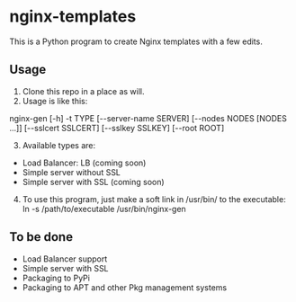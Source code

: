 # nginx-templates
This is a Python program to create Nginx templates with a few edits.

## Usage
1. Clone this repo in a place as will.
2. Usage is like this:

nginx-gen [-h] -t TYPE [--server-name SERVER]
                 [--nodes NODES [NODES ...]] [--sslcert SSLCERT]
                 [--sslkey SSLKEY] [--root ROOT]

3. Available types are:
- Load Balancer: LB (coming soon)
- Simple server without SSL
- Simple server with SSL (coming soon)

4. To use this program, just make a soft link in /usr/bin/ to the executable:
ln -s /path/to/executable /usr/bin/nginx-gen


## To be done
- Load Balancer support
- Simple server with SSL
- Packaging to PyPi
- Packaging to APT and other Pkg management systems
